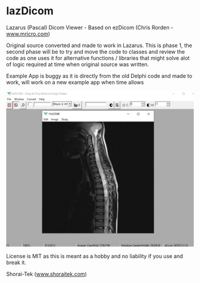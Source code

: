 # lazDicom
Lazarus (Pascal) Dicom Viewer - Based on ezDicom (Chris Rorden - www.mricro.com)

Original source converted and made to work in Lazarus. This is phase 1, the second phase will be to try and move the code to classes and review the code as one uses it for alternative functions / libraries that might solve alot of logic required at time when original source was written.

Example App is buggy as it is directly from the old Delphi code and made to work, will work on a new example app when time allows

![alt text](https://github.com/shoraitek/lazDicom/blob/main/images/scr1.jpg?raw=true)



License is MIT as this is meant as a hobby and no liability if you use and break it.


Shorai-Tek (www.shoraitek.com)